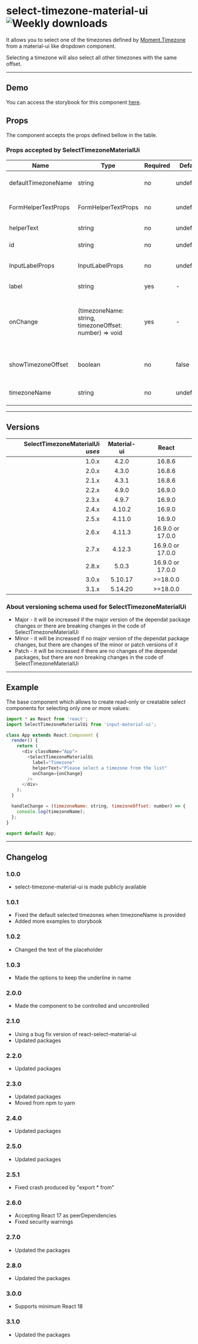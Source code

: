 # select-timezone-material-ui ![Weekly downloads](https://img.shields.io/npm/dw/select-timezone-material-ui 'Weekly downloads')

It allows you to select one of the timezones defined by [Moment.Timezone](https://momentjs.com/timezone/) from a material-ui like dropdown component.

Selecting a timezone will also select all other timezones with the same offset.

---

## Demo

You can access the storybook for this component [here](https://iulian-radu-at.github.io/select-timezone-material-ui/).

## Props

The component accepts the props defined bellow in the table.

### Props accepted by SelectTimezoneMaterialUi

| Name                | Type                                                   | Required | Default   | Description                                             |
| ------------------- | ------------------------------------------------------ | -------- | --------- | ------------------------------------------------------- |
| defaultTimezoneName | string                                                 | no       | undefined | The initially selected timezone                         |
| FormHelperTextProps | FormHelperTextProps                                    | no       | undefined | The props passed to helper text                         |
| helperText          | string                                                 | no       | undefined | The helper text                                         |
| id                  | string                                                 | no       | undefined | The id of the field                                     |
| InputLabelProps     | InputLabelProps                                        | no       | undefined | The Props passed to label                               |
| label               | string                                                 | yes      | -         | The label of the field                                  |
| onChange            | (timezoneName: string, timezoneOffset: number) => void | yes      | -         | The callback function called when the option is changed |
| showTimezoneOffset  | boolean                                                | no       | false     | The options include the GMT offset if it is true        |
| timezoneName        | string                                                 | no       | undefined | The selected timezone                                   |

---

## Versions

| SelectTimezoneMaterialUi _uses_ | Material-ui |      React       |
| ------------------------------: | :---------: | :--------------: |
|                           1.0.x |    4.2.0    |      16.8.6      |
|                           2.0.x |    4.3.0    |      16.8.6      |
|                           2.1.x |    4.3.1    |      16.8.6      |
|                           2.2.x |    4.9.0    |      16.9.0      |
|                           2.3.x |    4.9.7    |      16.9.0      |
|                           2.4.x |   4.10.2    |      16.9.0      |
|                           2.5.x |   4.11.0    |      16.9.0      |
|                           2.6.x |   4.11.3    | 16.9.0 or 17.0.0 |
|                           2.7.x |   4.12.3    | 16.9.0 or 17.0.0 |
|                           2.8.x |    5.0.3    | 16.9.0 or 17.0.0 |
|                           3.0.x |   5.10.17   |     >=18.0.0     |
|                           3.1.x |   5.14.20   |     >=18.0.0     |

### About versioning schema used for SelectTimezoneMaterialUi

- Major - it will be increased if the major version of the dependat package changes or there are breaking changes in the code of SelectTimezoneMaterialUi
- Minor - it will be increased if no major version of the dependat package changes, but there are changes of the minor or patch versions of it
- Patch - it will be increased if there are no changes of the dependat packages, but there are non breaking changes in the code of SelectTimezoneMaterialUi

---

## Example

The base component which allows to create read-only or creatable select components for selecting only one or more values:

```js
import * as React from 'react';
import SelectTimezoneMaterialUi from 'input-material-ui';

class App extends React.Component {
  render() {
    return (
      <div className="App">
        <SelectTimezoneMaterialUi
          label="Timezone"
          helperText="Please select a timezone from the list"
          onChange={onChange}
        />
      </div>
    );
  }

  handleChange = (timezoneName: string, timezoneOffset: number) => {
    console.log(timezoneName);
  };
}

export default App;
```

---

## Changelog

### 1.0.0

- select-timezone-material-ui is made publicly available

### 1.0.1

- Fixed the default selected timezones when timezoneName is provided
- Added more examples to storybook

### 1.0.2

- Changed the text of the placeholder

### 1.0.3

- Made the options to keep the underline in name

### 2.0.0

- Made the component to be controlled and uncontrolled

### 2.1.0

- Using a bug fix version of react-select-material-ui
- Updated packages

### 2.2.0

- Updated packages

### 2.3.0

- Updated packages
- Moved from npm to yarn

### 2.4.0

- Updated packages

### 2.5.0

- Updated packages

### 2.5.1

- Fixed crash produced by "export \* from"

### 2.6.0

- Accepting React 17 as peerDependencies
- Fixed security warnings

### 2.7.0

- Updated the packages

### 2.8.0

- Updated the packages

### 3.0.0

- Supports minimum React 18

### 3.1.0

- Updated the packages
